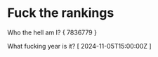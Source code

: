 # Fuck the rankings

Who the hell am I?
{ 7836779 }

What fucking year is it?
[ 2024-11-05T15:00:00Z ]
